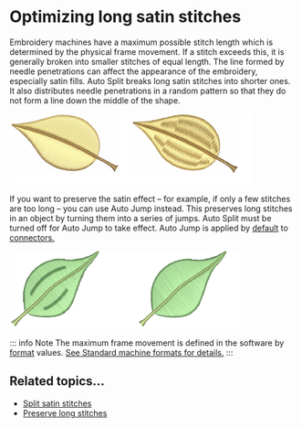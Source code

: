 # Optimizing long satin stitches

Embroidery machines have a maximum possible stitch length which is determined by the physical frame movement. If a stitch exceeds this, it is generally broken into smaller stitches of equal length. The line formed by needle penetrations can affect the appearance of the embroidery, especially satin fills. Auto Split breaks long satin stitches into shorter ones. It also distributes needle penetrations in a random pattern so that they do not form a line down the middle of the shape.

![quality00116.png](assets/quality00116.png)

If you want to preserve the satin effect – for example, if only a few stitches are too long – you can use Auto Jump instead. This preserves long stitches in an object by turning them into a series of jumps. Auto Split must be turned off for Auto Jump to take effect. Auto Jump is applied by [default](../../glossary/glossary) to [connectors. ](../../glossary/glossary)

![quality00117.png](assets/quality00117.png)

::: info Note
The maximum frame movement is defined in the software by [format](../../glossary/glossary) values. [See Standard machine formats for details.](../../Setup/machines/Standard_machine_formats)
:::

## Related topics...

- [Split satin stitches](Split_satin_stitches)
- [Preserve long stitches](Preserve_long_stitches)
